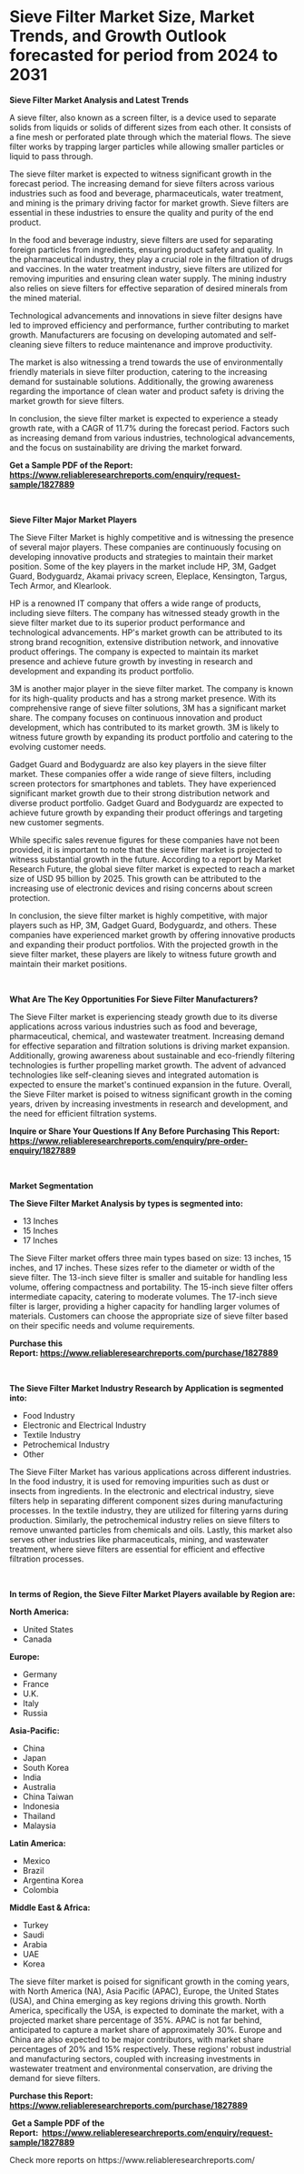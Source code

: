 <p><h1>Sieve Filter Market Size, Market Trends, and Growth Outlook forecasted for period from 2024 to 2031</h1></p><p><strong>Sieve Filter Market Analysis and Latest Trends</strong></p>
<p><p>A sieve filter, also known as a screen filter, is a device used to separate solids from liquids or solids of different sizes from each other. It consists of a fine mesh or perforated plate through which the material flows. The sieve filter works by trapping larger particles while allowing smaller particles or liquid to pass through.</p><p>The sieve filter market is expected to witness significant growth in the forecast period. The increasing demand for sieve filters across various industries such as food and beverage, pharmaceuticals, water treatment, and mining is the primary driving factor for market growth. Sieve filters are essential in these industries to ensure the quality and purity of the end product.</p><p>In the food and beverage industry, sieve filters are used for separating foreign particles from ingredients, ensuring product safety and quality. In the pharmaceutical industry, they play a crucial role in the filtration of drugs and vaccines. In the water treatment industry, sieve filters are utilized for removing impurities and ensuring clean water supply. The mining industry also relies on sieve filters for effective separation of desired minerals from the mined material.</p><p>Technological advancements and innovations in sieve filter designs have led to improved efficiency and performance, further contributing to market growth. Manufacturers are focusing on developing automated and self-cleaning sieve filters to reduce maintenance and improve productivity.</p><p>The market is also witnessing a trend towards the use of environmentally friendly materials in sieve filter production, catering to the increasing demand for sustainable solutions. Additionally, the growing awareness regarding the importance of clean water and product safety is driving the market growth for sieve filters.</p><p>In conclusion, the sieve filter market is expected to experience a steady growth rate, with a CAGR of 11.7% during the forecast period. Factors such as increasing demand from various industries, technological advancements, and the focus on sustainability are driving the market forward.</p></p>
<p><strong>Get a Sample PDF of the Report:&nbsp; <a href="https://www.reliableresearchreports.com/enquiry/request-sample/1827889">https://www.reliableresearchreports.com/enquiry/request-sample/1827889</a></strong></p>
<p>&nbsp;</p>
<p><strong>Sieve Filter Major Market Players</strong></p>
<p><p>The Sieve Filter Market is highly competitive and is witnessing the presence of several major players. These companies are continuously focusing on developing innovative products and strategies to maintain their market position. Some of the key players in the market include HP, 3M, Gadget Guard, Bodyguardz, Akamai privacy screen, Eleplace, Kensington, Targus, Tech Armor, and Klearlook.</p><p>HP is a renowned IT company that offers a wide range of products, including sieve filters. The company has witnessed steady growth in the sieve filter market due to its superior product performance and technological advancements. HP's market growth can be attributed to its strong brand recognition, extensive distribution network, and innovative product offerings. The company is expected to maintain its market presence and achieve future growth by investing in research and development and expanding its product portfolio.</p><p>3M is another major player in the sieve filter market. The company is known for its high-quality products and has a strong market presence. With its comprehensive range of sieve filter solutions, 3M has a significant market share. The company focuses on continuous innovation and product development, which has contributed to its market growth. 3M is likely to witness future growth by expanding its product portfolio and catering to the evolving customer needs.</p><p>Gadget Guard and Bodyguardz are also key players in the sieve filter market. These companies offer a wide range of sieve filters, including screen protectors for smartphones and tablets. They have experienced significant market growth due to their strong distribution network and diverse product portfolio. Gadget Guard and Bodyguardz are expected to achieve future growth by expanding their product offerings and targeting new customer segments.</p><p>While specific sales revenue figures for these companies have not been provided, it is important to note that the sieve filter market is projected to witness substantial growth in the future. According to a report by Market Research Future, the global sieve filter market is expected to reach a market size of USD 95 billion by 2025. This growth can be attributed to the increasing use of electronic devices and rising concerns about screen protection.</p><p>In conclusion, the sieve filter market is highly competitive, with major players such as HP, 3M, Gadget Guard, Bodyguardz, and others. These companies have experienced market growth by offering innovative products and expanding their product portfolios. With the projected growth in the sieve filter market, these players are likely to witness future growth and maintain their market positions.</p></p>
<p>&nbsp;</p>
<p><strong>What Are The Key Opportunities For Sieve Filter Manufacturers?</strong></p>
<p><p>The Sieve Filter market is experiencing steady growth due to its diverse applications across various industries such as food and beverage, pharmaceutical, chemical, and wastewater treatment. Increasing demand for effective separation and filtration solutions is driving market expansion. Additionally, growing awareness about sustainable and eco-friendly filtering technologies is further propelling market growth. The advent of advanced technologies like self-cleaning sieves and integrated automation is expected to ensure the market's continued expansion in the future. Overall, the Sieve Filter market is poised to witness significant growth in the coming years, driven by increasing investments in research and development, and the need for efficient filtration systems.</p></p>
<p><strong>Inquire or Share Your Questions If Any Before Purchasing This Report: <a href="https://www.reliableresearchreports.com/enquiry/pre-order-enquiry/1827889">https://www.reliableresearchreports.com/enquiry/pre-order-enquiry/1827889</a></strong></p>
<p>&nbsp;</p>
<p><strong>Market Segmentation</strong></p>
<p><strong>The Sieve Filter Market Analysis by types is segmented into:</strong></p>
<p><ul><li>13 Inches</li><li>15 Inches</li><li>17 Inches</li></ul></p>
<p><p>The Sieve Filter market offers three main types based on size: 13 inches, 15 inches, and 17 inches. These sizes refer to the diameter or width of the sieve filter. The 13-inch sieve filter is smaller and suitable for handling less volume, offering compactness and portability. The 15-inch sieve filter offers intermediate capacity, catering to moderate volumes. The 17-inch sieve filter is larger, providing a higher capacity for handling larger volumes of materials. Customers can choose the appropriate size of sieve filter based on their specific needs and volume requirements.</p></p>
<p><strong>Purchase this Report:&nbsp;<a href="https://www.reliableresearchreports.com/purchase/1827889">https://www.reliableresearchreports.com/purchase/1827889</a></strong></p>
<p>&nbsp;</p>
<p><strong>The Sieve Filter Market Industry Research by Application is segmented into:</strong></p>
<p><ul><li>Food Industry</li><li>Electronic and Electrical Industry</li><li>Textile Industry</li><li>Petrochemical Industry</li><li>Other</li></ul></p>
<p><p>The Sieve Filter Market has various applications across different industries. In the food industry, it is used for removing impurities such as dust or insects from ingredients. In the electronic and electrical industry, sieve filters help in separating different component sizes during manufacturing processes. In the textile industry, they are utilized for filtering yarns during production. Similarly, the petrochemical industry relies on sieve filters to remove unwanted particles from chemicals and oils. Lastly, this market also serves other industries like pharmaceuticals, mining, and wastewater treatment, where sieve filters are essential for efficient and effective filtration processes.</p></p>
<p>&nbsp;</p>
<p><strong>In terms of Region, the Sieve Filter Market Players available by Region are:</strong></p>
<p>
    <p> <strong> North America: </strong>
        <ul>
            <li>United States</li>
            <li>Canada</li>
        </ul>
        </p> 
    <p> <strong> Europe: </strong>
        <ul>
            <li>Germany</li>
            <li>France</li>
            <li>U.K.</li>
            <li>Italy</li>
            <li>Russia</li>
        </ul>
        </p> 
    <p> <strong> Asia-Pacific: </strong>
        <ul>
            <li>China</li>
            <li>Japan</li>
            <li>South Korea</li>
            <li>India</li>
            <li>Australia</li>
            <li>China Taiwan</li>
            <li>Indonesia</li>
            <li>Thailand</li>
            <li>Malaysia</li>
        </ul>
        </p> 
    <p> <strong> Latin America: </strong>
        <ul>
            <li>Mexico</li>
            <li>Brazil</li>
            <li>Argentina Korea</li>
            <li>Colombia</li>
        </ul>
        </p> 
    <p> <strong> Middle East & Africa: </strong>
        <ul>
            <li>Turkey</li>
            <li>Saudi</li>
            <li>Arabia</li>
            <li>UAE</li>
            <li>Korea</li>
        </ul>
    </p>
    </p>
<p><p>The sieve filter market is poised for significant growth in the coming years, with North America (NA), Asia Pacific (APAC), Europe, the United States (USA), and China emerging as key regions driving this growth. North America, specifically the USA, is expected to dominate the market, with a projected market share percentage of 35%. APAC is not far behind, anticipated to capture a market share of approximately 30%. Europe and China are also expected to be major contributors, with market share percentages of 20% and 15% respectively. These regions' robust industrial and manufacturing sectors, coupled with increasing investments in wastewater treatment and environmental conservation, are driving the demand for sieve filters.</p></p>
<p><strong>Purchase this Report: <a href="https://www.reliableresearchreports.com/purchase/1827889">https://www.reliableresearchreports.com/purchase/1827889</a></strong></p>
<p>&nbsp;<strong>Get a Sample PDF of the Report:&nbsp;&nbsp;<a href="https://www.reliableresearchreports.com/enquiry/request-sample/1827889">https://www.reliableresearchreports.com/enquiry/request-sample/1827889</a></strong></p>
<p><strong></strong></p>
<p>Check more reports on https://www.reliableresearchreports.com/</p>
